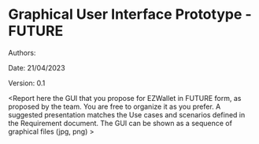 # Graphical User Interface Prototype  - FUTURE

Authors:

Date: 21/04/2023

Version: 0.1

\<Report here the GUI that you propose for EZWallet in FUTURE form, as proposed by the team. You are free to organize it as you prefer. A suggested presentation matches the Use cases and scenarios defined in the Requirement document. The GUI can be shown as a sequence of graphical files (jpg, png)  >

